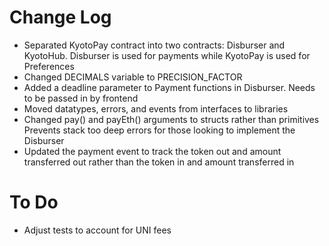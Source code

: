 # Change Log
- Separated KyotoPay contract into two contracts: Disburser and KyotoHub. 
Disburser is used for payments while KyotoPay is used for Preferences
- Changed DECIMALS variable to PRECISION_FACTOR
- Added a deadline parameter to Payment functions in Disburser. Needs to be passed in by frontend
- Moved datatypes, errors, and events from interfaces to libraries
- Changed pay() and payEth() arguments to structs rather than primitives Prevents stack too deep errors for those looking to implement the Disburser
- Updated the payment event to track the token out and amount transferred out rather than the token in and amount transferred in

# To Do
- Adjust tests to account for UNI fees